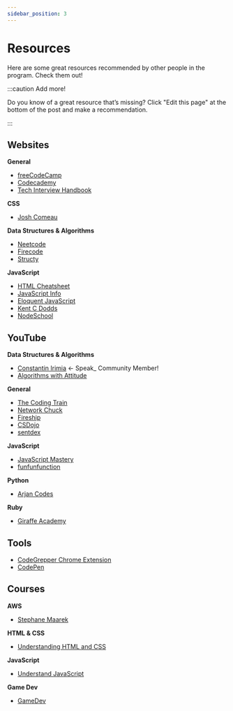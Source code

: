 ```yaml
---
sidebar_position: 3
---
```


# Resources

Here are some great resources recommended by other people in the program. Check them out!

:::caution Add more!

Do you know of a great resource that’s missing? Click "Edit this page" at the bottom of the post and make a recommendation.

:::

## Websites

**General**

- [freeCodeCamp](https://www.freecodecamp.org/)
- [Codecademy](https://www.codecademy.com/learn)
- [Tech Interview Handbook](https://www.techinterviewhandbook.org/)

**CSS**

- [Josh Comeau](https://www.joshwcomeau.com/css/designing-shadows/)

**Data Structures & Algorithms**

- [Neetcode](https://neetcode.io/)
- [Firecode](https://firecode.io/pages/landing)
- [Structy](https://www.structy.net/)

**JavaScript**

- [HTML Cheatsheet](https://htmlcheatsheet.com/js/)
- [JavaScript Info](https://javascript.info/)
- [Eloquent JavaScript](https://eloquentjavascript.net/)
- [Kent C Dodds](https://kentcdodds.com/blog/using-fetch-with-type-script)
- [NodeSchool](https://nodeschool.io/#workshopper-list)

## YouTube

**Data Structures & Algorithms**

- [Constantin Irimia](https://www.youtube.com/channel/UC-HHxlBILQUFDKMkaoSRPPg) ← Speak\_ Community Member!
- [Algorithms with Attitude](https://www.youtube.com/c/AlgorithmswithAttitude)

**General**

- [The Coding Train](https://youtube.com/c/TheCodingTrain)
- [Network Chuck](https://www.youtube.com/c/NetworkChuck)
- [Fireship](https://www.youtube.com/c/Fireship)
- [CSDojo](https://youtube.com/c/CSDojo)
- [sentdex](https://youtube.com/c/sentdex)

**JavaScript**

- [JavaScript Mastery](https://www.youtube.com/channel/UCmXmlB4-HJytD7wek0Uo97A)
- [funfunfunction](https://www.youtube.com/c/funfunfunction)

**Python**

- [Arjan Codes](https://www.youtube.com/c/ArjanCodes)

**Ruby**

- [Giraffe Academy](https://youtube.com/c/GiraffeAcademy)

## Tools

- [CodeGrepper Chrome Extension](https://chrome.google.com/webstore/detail/grepper/amaaokahonnfjjemodnpmeenfpnnbkco?hl=en)
- [CodePen](https://codepen.io/)

## Courses

**AWS**

- [Stephane Maarek](https://www.udemy.com/user/stephane-maarek/)

**HTML & CSS**

- [Understanding HTML and CSS](https://www.udemy.com/course/understanding-html-and-css/)

**JavaScript**

- [Understand JavaScript](https://www.udemy.com/course/understand-javascript/)

**Game Dev**

- [GameDev](https://www.gamedev.tv/)
